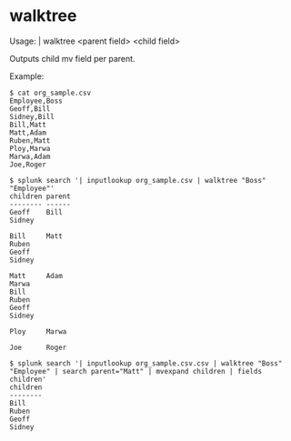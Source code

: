 # walktree
Usage: | walktree \<parent field\> \<child field\>

Outputs child mv field per parent.

Example:
```
$ cat org_sample.csv
Employee,Boss
Geoff,Bill
Sidney,Bill
Bill,Matt
Matt,Adam
Ruben,Matt
Ploy,Marwa
Marwa,Adam
Joe,Roger
 
$ splunk search '| inputlookup org_sample.csv | walktree "Boss" "Employee"'
children parent
-------- ------
Geoff    Bill
Sidney
 
Bill     Matt
Ruben
Geoff
Sidney
 
Matt     Adam
Marwa
Bill
Ruben
Geoff
Sidney
 
Ploy     Marwa
 
Joe      Roger
 
$ splunk search '| inputlookup org_sample.csv.csv | walktree "Boss" "Employee" | search parent="Matt" | mvexpand children | fields children'
children
--------
Bill
Ruben
Geoff
Sidney
```
